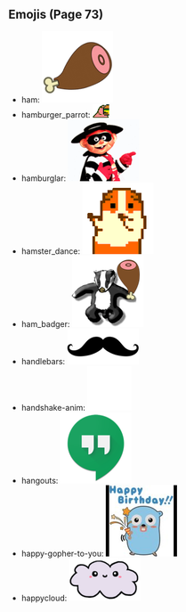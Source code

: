 
## Emojis (Page 73)

* ham: ![ham](output/ham.png)
* hamburger_parrot: ![hamburger_parrot](output/hamburger_parrot.gif)
* hamburglar: ![hamburglar](output/hamburglar.gif)
* hamster_dance: ![hamster_dance](output/hamster_dance.gif)
* ham_badger: ![ham_badger](output/ham_badger.png)
* handlebars: ![handlebars](output/handlebars.png)
* handshake-anim: ![handshake-anim](output/handshake-anim.gif)
* hangouts: ![hangouts](output/hangouts.png)
* happy-gopher-to-you: ![happy-gopher-to-you](output/happy-gopher-to-you.jpg)
* happycloud: ![happycloud](output/happycloud.png)

